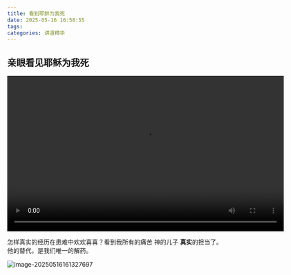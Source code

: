 ```yaml
---
title: 看到耶稣为我死
date: 2025-05-16 16:58:55
tags:
categories: 讲道精华
---
```






## 亲眼看见耶稣为我死

<video width="640" height="360" controls>
  <source src="https://r2.xiaolianggg.sbs/audio/jesus_rised_processed.mp4" type="video/mp4">
  您的浏览器不支持 HTML5 视频标签。
</video>



怎样真实的经历在患难中欢欢喜喜？看到我所有的痛苦 神的儿子 **真实**的担当了。他的替代，是我们唯一的解药。

![image-20250516161327697](https://r2.xiaolianggg.sbs/2025/05/d224b3773ed83a67ee48cc150bc7aa71.png)